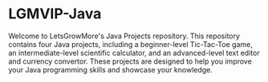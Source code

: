 # LGMVIP-Java
Welcome to LetsGrowMore's Java Projects repository. This repository contains four Java projects, including a beginner-level Tic-Tac-Toe game, an intermediate-level scientific calculator, and an advanced-level text editor and currency convertor. These projects are designed to help you improve your Java programming skills and showcase your knowledge.
